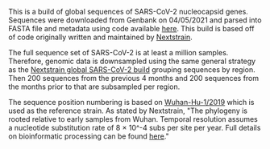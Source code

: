 This is a build of global sequences of SARS-CoV-2 nucleocapsid genes. Sequences were downloaded from Genbank on 04/05/2021 and parsed into FASTA file and metadata using code available [here](https://github.com/nextstrain/ncov-ingest). This build is based off of code originally written and maintained by [Nextstrain](https://nextstrain.org/sars-cov-2). 

The full sequence set of SARS-CoV-2 is at least a million samples. Therefore, genomic data is downsampled using the same general strategy as the [Nextstrain global SARS-CoV-2 build](https://nextstrain.org/ncov/global) grouping sequences by region. Then 200 sequences from the previous 4 months and 200 sequences from the months prior to that are subsampled per region. 

The sequence position numbering is based on [Wuhan-Hu-1/2019](https://www.ncbi.nlm.nih.gov/nuccore/MN908947) which is used as the reference strain. As stated by Nextstrain, "The phylogeny is rooted relative to early samples from Wuhan. Temporal resolution assumes a nucleotide substitution rate of 8 &times; 10^-4 subs per site per year. Full details on bioinformatic processing can be found [here](https://github.com/nextstrain/ncov)."